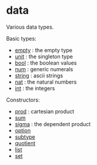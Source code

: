 data
====

Various data types.

Basic types:

* [empty](empty.lean) : the empty type
* [unit](unit.lean) : the singleton type
* [bool](bool.lean) : the boolean values
* [num](num.lean) : generic numerals
* [string](string.lean) : ascii strings
* [nat](nat/nat.md) : the natural numbers
* [int](int/int.md) : the integers

Constructors:

* [prod](prod.lean) : cartesian product
* [sum](sum.lean)
* [sigma](sigma.lean) : the dependent product
* [option](option.lean)
* [subtype](subtype.lean)
* [quotient](quotient/quotient.md)
* [list](list/list.md)
* [set](set.lean)
